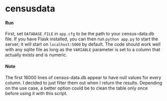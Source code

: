 # censusdata

#### Run
First, set `DATABASE_FILE` in `app.cfg` to be the path to your census-data.db file. If you have Flask installed, you can then run `python app.py` to start the server; it will start on `localhost:5000` by default. The code should work well with any sqlite file as long as the `VARIABLE` parameter is set to a column that actually exists and is numeric.

#### Note
The first 16000 lines of census-data.db appear to have null values for every column. I decided to just filter them out when I return the results. Depending on the use case, a better option could be to clean the table only once before using it with this script.

